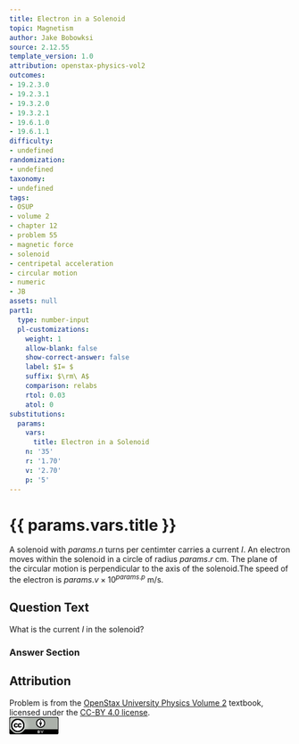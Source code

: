 ```yaml
---
title: Electron in a Solenoid
topic: Magnetism
author: Jake Bobowksi
source: 2.12.55
template_version: 1.0
attribution: openstax-physics-vol2
outcomes:
- 19.2.3.0
- 19.2.3.1
- 19.3.2.0
- 19.3.2.1
- 19.6.1.0
- 19.6.1.1
difficulty:
- undefined
randomization:
- undefined
taxonomy:
- undefined
tags:
- OSUP
- volume 2
- chapter 12
- problem 55
- magnetic force
- solenoid
- centripetal acceleration
- circular motion
- numeric
- JB
assets: null
part1:
  type: number-input
  pl-customizations:
    weight: 1
    allow-blank: false
    show-correct-answer: false
    label: $I= $
    suffix: $\rm\ A$
    comparison: relabs
    rtol: 0.03
    atol: 0
substitutions:
  params:
    vars:
      title: Electron in a Solenoid
    n: '35'
    r: '1.70'
    v: '2.70'
    p: '5'
---
```

# {{ params.vars.title }}
A solenoid with ${{ params.n }}$ turns per centimter carries a current $I$.
An electron moves within the solenoid in a circle of radius ${{ params.r}}\textrm{ cm}$.
The plane of the circular motion is perpendicular to the axis of the solenoid.The speed of the electron is ${{ params.v }}\times 10^{ {{ params.p }} }\textrm{ m/s}$.

## Question Text

What is the current $I$ in the solenoid?

### Answer Section

## Attribution

Problem is from the [OpenStax University Physics Volume 2](https://openstax.org/details/books/university-physics-volume-2) textbook, licensed under the [CC-BY 4.0 license](https://creativecommons.org/licenses/by/4.0/).<br>![Image representing the Creative Commons 4.0 BY license.](https://raw.githubusercontent.com/firasm/bits/master/by.png)